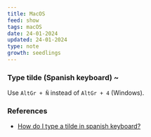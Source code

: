 ```yaml
---
title: MacOS
feed: show
tags: macOS
date: 24-01-2024
updated: 24-01-2024
type: note
growth: seedlings
---
```


### Type tilde (Spanish keyboard) ~

Use `AltGr + Ñ` instead of `AltGr + 4` (Windows).

### References

- [How do I type a tilde in spanish keyboard?](https://apple.stackexchange.com/questions/219603/how-do-i-type-a-tilde-in-spanish-keyboard)
